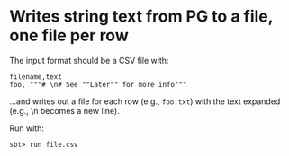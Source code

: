 # Writes string text from PG to a file, one file per row

The input format should be a CSV file with:

```
filename,text
foo, """# \n# See ""Later"" for more info"""
```

...and writes out a file for each row (e.g., `foo.txt`) with the text expanded (e.g., \n becomes a new line).

Run with:

```
sbt> run file.csv
```





